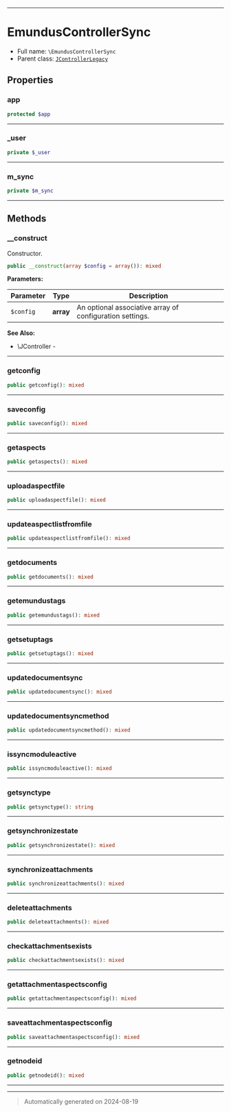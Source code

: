 ***

# EmundusControllerSync





* Full name: `\EmundusControllerSync`
* Parent class: [`JControllerLegacy`](./JControllerLegacy.md)



## Properties


### app



```php
protected $app
```






***

### _user



```php
private $_user
```






***

### m_sync



```php
private $m_sync
```






***

## Methods


### __construct

Constructor.

```php
public __construct(array $config = array()): mixed
```








**Parameters:**

| Parameter | Type | Description |
|-----------|------|-------------|
| `$config` | **array** | An optional associative array of configuration settings. |





**See Also:**

* \JController - 

***

### getconfig



```php
public getconfig(): mixed
```












***

### saveconfig



```php
public saveconfig(): mixed
```












***

### getaspects



```php
public getaspects(): mixed
```












***

### uploadaspectfile



```php
public uploadaspectfile(): mixed
```












***

### updateaspectlistfromfile



```php
public updateaspectlistfromfile(): mixed
```












***

### getdocuments



```php
public getdocuments(): mixed
```












***

### getemundustags



```php
public getemundustags(): mixed
```












***

### getsetuptags



```php
public getsetuptags(): mixed
```












***

### updatedocumentsync



```php
public updatedocumentsync(): mixed
```












***

### updatedocumentsyncmethod



```php
public updatedocumentsyncmethod(): mixed
```












***

### issyncmoduleactive



```php
public issyncmoduleactive(): mixed
```












***

### getsynctype



```php
public getsynctype(): string
```












***

### getsynchronizestate



```php
public getsynchronizestate(): mixed
```












***

### synchronizeattachments



```php
public synchronizeattachments(): mixed
```












***

### deleteattachments



```php
public deleteattachments(): mixed
```












***

### checkattachmentsexists



```php
public checkattachmentsexists(): mixed
```












***

### getattachmentaspectsconfig



```php
public getattachmentaspectsconfig(): mixed
```












***

### saveattachmentaspectsconfig



```php
public saveattachmentaspectsconfig(): mixed
```












***

### getnodeid



```php
public getnodeid(): mixed
```












***


***
> Automatically generated on 2024-08-19
